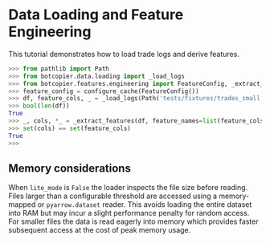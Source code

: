 # Data Loading and Feature Engineering

This tutorial demonstrates how to load trade logs and derive features.

```python
>>> from pathlib import Path
>>> from botcopier.data.loading import _load_logs
>>> from botcopier.features.engineering import FeatureConfig, _extract_features, configure_cache
>>> feature_config = configure_cache(FeatureConfig())
>>> df, feature_cols, _ = _load_logs(Path('tests/fixtures/trades_small.csv'), feature_config=feature_config)
>>> bool(len(df))
True
>>> _, cols, *_ = _extract_features(df, feature_names=list(feature_cols), config=feature_config)
>>> set(cols) == set(feature_cols)
True
>>>
```

## Memory considerations

When ``lite_mode`` is ``False`` the loader inspects the file size before
reading. Files larger than a configurable threshold are accessed using a
memory-mapped or ``pyarrow.dataset`` reader. This avoids loading the entire
dataset into RAM but may incur a slight performance penalty for random access.
For smaller files the data is read eagerly into memory which provides faster
subsequent access at the cost of peak memory usage.

